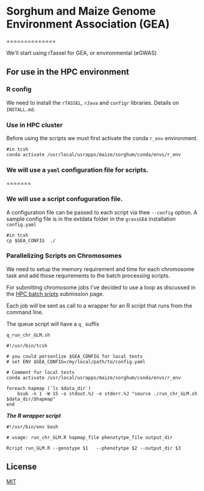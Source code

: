 # Sorghum and Maize Genome Environment Association (GEA)
==============

We'll start using rTassel for GEA, or environmental (eGWAS)

## For use in the HPC environment 

### R config 
We need to install the `rTASSEL`, `rJava`  and `configr` libraries.
Details on `INSTALL.md`.

### Use in HPC cluster 

Before using the scripts we must first activate the conda `r_env` environment.

```{bash}
#in tcsh
conda activate /usr/local/usrapps/maize/sorghum/conda/envs/r_env
```

### We will use a `yaml` configuration file for scripts.
=======
### We will use a script confuguration file.

A configuration file can be passed to each script via thee `--config` option.
A sample config file is in the extdata folder in the `grassGEA` installation `config.yaml` 

```{bash}
#in tcsh
cp $GEA_CONFIG  ./
```

### Parallelizing Scripts on Chromosomes

We need to setup the memory requirement and time for each chromosome task
and add those requirements to the batch processing scripts.

For submitting chromosome jobs I've decided to use a loop
as discussed in the [HPC batch sripts](https://projects.ncsu.edu/hpc/Documents/lsf_scripts.php) submission page.

Each job will be sent as call to a wrapper for an R script that runs from the command line.

The queue script will have a `q_` suffix

`q_run_chr_GLM.sh`

```{bash}
#!/usr/bin/tcsh

# you could personlize $GEA_CONFIG for local tests
# set ENV $GEA_CONFIG=/my/local/path/to/config.yaml

# Comment for local tests
conda activate /usr/local/usrapps/maize/sorghum/conda/envs/r_env

foreach hapmap (`ls $data_dir`)
    bsub -n 1 -W 15 -o stdout.%J -e stderr.%J "source ./run_chr_GLM.sh $data_dir/$hapmap"
end
```
***The R wrapper script***

```{bash}
#!/usr/bin/env bash

# usage: run_chr_GLM.R hapmap_file phenotytpe_file output_dir

Rcript run_GLM.R --genotype $1   --phenotytpe $2 --output_dir $3

```

## License
[MIT](https://choosealicense.com/licenses/mit/)
